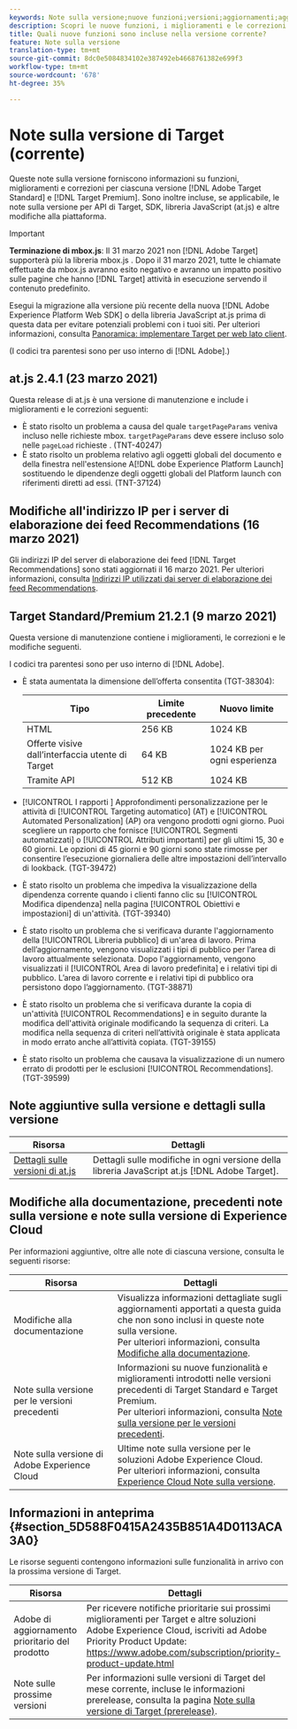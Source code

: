 ```yaml
---
keywords: Note sulla versione;nuove funzioni;versioni;aggiornamenti;aggiornamento;versione;miglioramenti;correzioni;correzioni di bug;aggiornamenti
description: Scopri le nuove funzioni, i miglioramenti e le correzioni inclusi nella versione corrente di Adobe Target, inclusi SDK, API e librerie JavaScript.
title: Quali nuove funzioni sono incluse nella versione corrente?
feature: Note sulla versione
translation-type: tm+mt
source-git-commit: 8dc0e5084834102e387492eb4668761382e699f3
workflow-type: tm+mt
source-wordcount: '678'
ht-degree: 35%

---
```



# Note sulla versione di Target (corrente)

Queste note sulla versione forniscono informazioni su funzioni, miglioramenti e correzioni per ciascuna versione [!DNL Adobe Target Standard] e [!DNL Target Premium]. Sono inoltre incluse, se applicabile, le note sulla versione per API di Target, SDK, libreria JavaScript (at.js) e altre modifiche alla piattaforma.

>[!IMPORTANT]
>
>**Terminazione di mbox.js**: Il 31 marzo 2021 non  [!DNL Adobe Target] supporterà più la libreria mbox.js . Dopo il 31 marzo 2021, tutte le chiamate effettuate da mbox.js avranno esito negativo e avranno un impatto positivo sulle pagine che hanno [!DNL Target] attività in esecuzione servendo il contenuto predefinito.
>
>Esegui la migrazione alla versione più recente della nuova [!DNL Adobe Experience Platform Web SDK] o della libreria JavaScript at.js prima di questa data per evitare potenziali problemi con i tuoi siti. Per ulteriori informazioni, consulta [Panoramica: implementare Target per web lato client](/help/c-implementing-target/c-implementing-target-for-client-side-web/implement-target-for-client-side-web.md).

(I codici tra parentesi sono per uso interno di [!DNL Adobe].)

## at.js 2.4.1 (23 marzo 2021)

Questa release di at.js è una versione di manutenzione e include i miglioramenti e le correzioni seguenti:

* È stato risolto un problema a causa del quale `targetPageParams` veniva incluso nelle richieste mbox. `targetPageParams` deve essere incluso solo nelle  `pageLoad` richieste . (TNT-40247)
* È stato risolto un problema relativo agli oggetti globali del documento e della finestra nell&#39;estensione A[!DNL dobe Experience Platform Launch] sostituendo le dipendenze degli oggetti globali del Platform launch con riferimenti diretti ad essi. (TNT-37124)

## Modifiche all&#39;indirizzo IP per i server di elaborazione dei feed Recommendations (16 marzo 2021)

Gli indirizzi IP del server di elaborazione dei feed [!DNL Target Recommendations] sono stati aggiornati il 16 marzo 2021. Per ulteriori informazioni, consulta [Indirizzi IP utilizzati dai server di elaborazione dei feed Recommendations](/help/c-recommendations/c-recommendations-faq/ip-addresses-marketing-cloud.md).

## Target Standard/Premium 21.2.1 (9 marzo 2021)

Questa versione di manutenzione contiene i miglioramenti, le correzioni e le modifiche seguenti.

I codici tra parentesi sono per uso interno di [!DNL Adobe].

* È stata aumentata la dimensione dell’offerta consentita (TGT-38304):

   | Tipo | Limite precedente | Nuovo limite |
   | --- | --- | --- |
   | HTML | 256 KB | 1024 KB |
   | Offerte visive dall’interfaccia utente di Target | 64 KB | 1024 KB per ogni esperienza |
   | Tramite API | 512 KB | 1024 KB |

* [!UICONTROL I rapporti ] Approfondimenti personalizzazione per le attività di  [!UICONTROL Targeting automatico]  (AT) e  [!UICONTROL Automated Personalization]  (AP) ora vengono prodotti ogni giorno. Puoi scegliere un rapporto che fornisce [!UICONTROL Segmenti automatizzati] o [!UICONTROL Attributi importanti] per gli ultimi 15, 30 e 60 giorni. Le opzioni di 45 giorni e 90 giorni sono state rimosse per consentire l’esecuzione giornaliera delle altre impostazioni dell’intervallo di lookback. (TGT-39472)
* È stato risolto un problema che impediva la visualizzazione della dipendenza corrente quando i clienti fanno clic su [!UICONTROL Modifica dipendenza] nella pagina [!UICONTROL Obiettivi e impostazioni] di un&#39;attività. (TGT-39340)
* È stato risolto un problema che si verificava durante l&#39;aggiornamento della [!UICONTROL Libreria pubblico] di un&#39;area di lavoro. Prima dell’aggiornamento, vengono visualizzati i tipi di pubblico per l’area di lavoro attualmente selezionata. Dopo l&#39;aggiornamento, vengono visualizzati il [!UICONTROL Area di lavoro predefinita] e i relativi tipi di pubblico. L’area di lavoro corrente e i relativi tipi di pubblico ora persistono dopo l’aggiornamento. (TGT-38871)
* È stato risolto un problema che si verificava durante la copia di un&#39;attività [!UICONTROL Recommendations] e in seguito durante la modifica dell&#39;attività originale modificando la sequenza di criteri. La modifica nella sequenza di criteri nell’attività originale è stata applicata in modo errato anche all’attività copiata. (TGT-39155)
* È stato risolto un problema che causava la visualizzazione di un numero errato di prodotti per le esclusioni [!UICONTROL Recommendations]. (TGT-39599)

## Note aggiuntive sulla versione e dettagli sulla versione

| Risorsa | Dettagli |
|--- |--- |
| [Dettagli sulle versioni di at.js](/help/c-implementing-target/c-implementing-target-for-client-side-web/target-atjs-versions.md) | Dettagli sulle modifiche in ogni versione della libreria JavaScript at.js [!DNL Adobe Target]. |

## Modifiche alla documentazione, precedenti note sulla versione e note sulla versione di Experience Cloud

Per informazioni aggiuntive, oltre alle note di ciascuna versione, consulta le seguenti risorse:

| Risorsa | Dettagli |
|--- |--- |
| Modifiche alla documentazione | Visualizza informazioni dettagliate sugli aggiornamenti apportati a questa guida che non sono inclusi in queste note sulla versione.<br>Per ulteriori informazioni, consulta [Modifiche alla documentazione](/help/r-release-notes/doc-change.md#reference_366123CF00994BACBBF9BBDF2C4D840C). |
| Note sulla versione per le versioni precedenti | Informazioni su nuove funzionalità e miglioramenti introdotti nelle versioni precedenti di Target Standard e Target Premium.<br>Per ulteriori informazioni, consulta [Note sulla versione per le versioni precedenti](/help/r-release-notes/release-notes-for-previous-releases.md). |
| Note sulla versione di Adobe Experience Cloud | Ultime note sulla versione per le soluzioni Adobe Experience Cloud.<br>Per ulteriori informazioni, consulta  [Experience Cloud Note sulla versione](https://experienceleague.adobe.com/docs/release-notes/experience-cloud/current.html). |

## Informazioni in anteprima {#section_5D588F0415A2435B851A4D0113ACA3A0}

Le risorse seguenti contengono informazioni sulle funzionalità in arrivo con la prossima versione di Target.

| Risorsa | Dettagli |
|--- |--- |
| Adobe di aggiornamento prioritario del prodotto | Per ricevere notifiche prioritarie sui prossimi miglioramenti per Target e altre soluzioni Adobe Experience Cloud, iscriviti ad Adobe Priority Product Update:<br>[](https://www.adobe.com/subscription/priority-product-update.html)https://www.adobe.com/subscription/priority-product-update.html |
| Note sulle prossime versioni | Per informazioni sulle versioni di Target del mese corrente, incluse le informazioni prerelease, consulta la pagina [Note sulla versione di Target (prerelease)](/help/r-release-notes/target-release-notes.md). |
